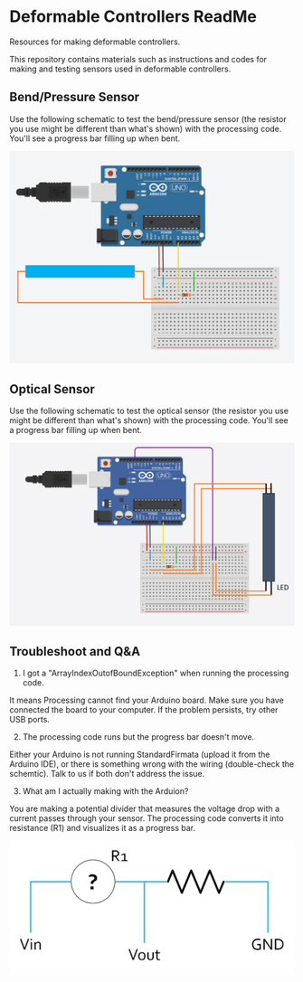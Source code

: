 # Deformable Controllers ReadMe
Resources for making deformable controllers.

This repository contains materials such as instructions and codes for making and testing sensors used in deformable controllers.

## Bend/Pressure Sensor

Use the following schematic to test the bend/pressure sensor (the resistor you use might be different than what's shown) with the processing code. You'll see a progress bar filling up when bent.

![](Images/bendPressureSensor_schematic.png)

## Optical Sensor

Use the following schematic to test the optical sensor (the resistor you use might be different than what's shown) with the processing code. You'll see a progress bar filling up when bent.

![](Images/opticalSensor_schematic.png)

## Troubleshoot and Q&A

1. I got a "ArrayIndexOutofBoundException" when running the processing code.

It means Processing cannot find your Arduino board. Make sure you have connected the board to your computer. If the problem persists, try other USB ports.

2. The processing code runs but the progress bar doesn't move.

Either your Arduino is not running StandardFirmata (upload it from the Arduino IDE), or there is something wrong with the wiring (double-check the schemtic). Talk to us if both don't address the issue.

3. What am I actually making with the Arduion?

You are making a potential divider that measures the voltage drop with a current passes through your sensor. The processing code converts it into resistance (R1) and visualizes it as a progress bar.

![](Images/PotentialDivider.png)
